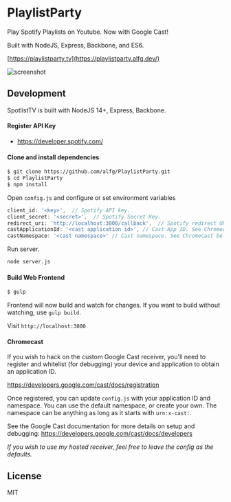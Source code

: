# PlaylistParty

Play Spotify Playlists on Youtube. Now with Google Cast!

Built with NodeJS, Express, Backbone, and ES6.

[https://playlistparty.tv](https://playlistparty.alfg.dev/)

![screenshot](https://user-images.githubusercontent.com/702541/147712490-c9611f85-9cec-4fdc-a662-40c46812b1a3.png)

## Development
SpotlistTV is built with NodeJS 14+, Express, Backbone.

#### Register API Key
- https://developer.spotify.com/

#### Clone and install dependencies

```bash
$ git clone https://github.com/alfg/PlaylistParty.git
$ cd PlaylistParty
$ npm install
```

Open `config.js` and configure or set environment variables

```javascript
client_id: '<key>',  // Spotify API key.
client_secret: '<secret>',  // Spotify Secret Key.
redirect_uri: 'http://localhost:3000/callback',  // Spotify redirect URI.
castApplicationId: '<cast application id>', // Cast App ID. See Chromecast below.
castNamespace: '<cast namespace>' // Cast namespace. See Chromecast below.
```

Run server.
```bash
node server.js
```

#### Build Web Frontend
```bash
$ gulp
```

Frontend will now build and watch for changes. If you want to build without watching, use `gulp build`.

Visit `http://localhost:3000`


#### Chromecast
If you wish to hack on the custom Google Cast receiver, you'll need to register and whitelist (for debugging) your device and application to obtain an application ID.

https://developers.google.com/cast/docs/registration

Once registered, you can update `config.js` with your application ID and namespace.
You can use the default namespace, or create your own. The namespace can be anything as long as it starts with `urn:x-cast:`.

See the Google Cast documentation for more details on setup and debugging:
https://developers.google.com/cast/docs/developers

*If you wish to use my hosted receiver, feel free to leave the config as the defaults.*

## License
MIT
